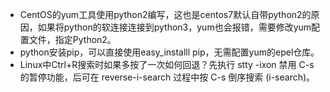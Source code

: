 - CentOS的yum工具使用python2编写，这也是centos7默认自带python2的原因，如果将python的软连接连接到python3，yum也会报错，需要修改yum配置文件，指定Python2。
- python安装pip，可以直接使用easy_installl pip，无需配置yum的epel仓库。
- Linux中Ctrl+R搜索时如果多按了一次如何回退？先执行 stty -ixon 禁用 C-s 的暂停功能，后可在 reverse-i-search 过程中按 C-s 倒序搜索 (i-search)。